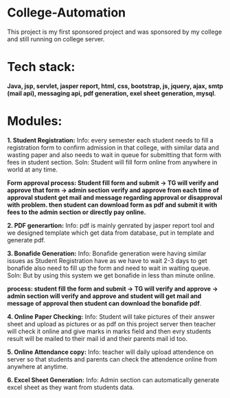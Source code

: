 # College-Automation
This project is my first sponsored project and was sponsored by my college and still running on college server.

# Tech stack: 
<b>Java, jsp, servlet, jasper report, html, css, bootstrap, js, jquery, ajax, smtp (mail api), messaging api, pdf generation, exel sheet generation, mysql</b>.

# Modules:

<b>1. Student Registration:</b>
    Info: every semester each student needs to fill a registration form to confirm admission in that college, with similar data and wasting paper and also needs to wait in queue
          for submitting that form with fees in student section.
    Soln: Student will fill form online from anywhere in world at any time.
    
<b>   Form approval process: Student fill form and submit -> TG will verify and approve that form -> admin section verify and approve from each time of approval student get
                             mail and message regarding approval or disapproval with problem.
                             then student can download form as pdf and submit it with fees to the admin section or directly pay online. </b>
                       
<b>2. PDF generartion:</b>
     Info: pdf is mainly genrated by jasper report tool and we designed template which get data from database, put in template and generate pdf.

<b>3. Bonafide Generation:</b>
     Info: Bonafide generation were having similar issues as Student Registration have as we have to wait 2-3 days to get bonafide also need to fill up the form and need to wait
            in waiting queue.
     Soln: But by using this system we get bonafide in less than minute online.
     
<b>process: student fill the form and submit -> TG will verify and approve -> admin section will verify and approve and student will get mail and message of approval then
                student can download the bonafide pdf</b>.
                
<b>4. Online Paper Checking:</b>
          Info: Student will take pictures of their answer sheet and upload as pictures or as pdf on this project server then teacher will check it online and give marks in marks
                field and then evry students result will be mailed to their mail id and their parents mail id too.
                
<b>5. Online Attendance copy:</b>
          Info: teacher will daily upload attendence on server so that students and parents can check the attendence online from anywhere at anytime.
          
<b>6. Excel Sheet Generation:</b>
          Info: Admin section can automatically generate excel sheet as they want from students data.
